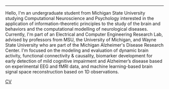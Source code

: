 ---

Hello, I'm an undergraduate student from Michigan State University studying Computational Neuroscience and Psychology interested in the application of information-theoretic principles to the study of the brain and behaviors and the computational modelling of neurological diseases. Currently, I'm part of an Electrical and Computer Engineering Research Lab, advised by professors from MSU, the University of Michigan, and Wayne State University who are part of the Michigan Alzheimer's Disease Research Center. I'm focused on the modeling and evaluation of dynamic brain activity, functional connectivity & causality, biomarker development for early detection of mild cognitive impairment and Alzheimer’s disease based on experimental EEG and fMRI data, and machine learning-based brain signal space reconstruction based on 1D observations.

[CV](Alina-resume-Sep24.pdf)
